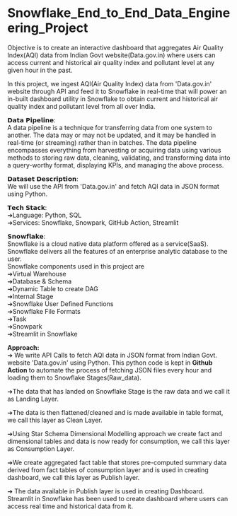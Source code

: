 # Snowflake_End_to_End_Data_Engineering_Project
Objective is to create an interactive dashboard that aggregates Air Quality Index(AQI) data from Indian Govt website(Data.gov.in) where users can access current and historical  air quality index and pollutant level at any given hour in the past.

In this project, we ingest AQI(Air Quality Index) data from 'Data.gov.in' website through API and feed it to Snowflake in real-time that will power an in-built dashboard utility in Snowflake to obtain current and historical air quality index and pollutant level from all over India.

𝗗𝗮𝘁𝗮 𝗣𝗶𝗽𝗲𝗹𝗶𝗻𝗲:<br />
A data pipeline is a technique for transferring data from one system to another. The data may or may not be updated, and it may be handled in real-time (or streaming) rather than in batches. The data pipeline encompasses everything from harvesting or acquiring data using various methods to storing raw data, cleaning, validating, and transforming data into a query-worthy format, displaying KPIs, and managing the above process.

𝗗𝗮𝘁𝗮𝘀𝗲𝘁 𝗗𝗲𝘀𝗰𝗿𝗶𝗽𝘁𝗶𝗼𝗻:<br />
We will use the API from 'Data.gov.in' and fetch AQI data in JSON format using Python.

𝗧𝗲𝗰𝗵 𝗦𝘁𝗮𝗰𝗸:<br />
➔Language: Python, SQL<br />
➔Services: Snowflake, Snowpark, GitHub Action, Streamlit<br />

𝗦𝗻𝗼𝘄𝗳𝗹𝗮𝗸𝗲:<br />
Snowflake is a cloud native data platform offered as a service(SaaS). Snowflake delivers all the features of an enterprise analytic database to the user. <br />
Snowflake components used in this project are<br />
➔Virtual Warehouse<br />
➔Database & Schema<br />
➔Dynamic Table to create DAG<br />
➔Internal Stage<br />
➔Snowflake User Defined Functions<br />
➔Snowflake File Formats<br />
➔Task<br />
➔Snowpark<br />
➔Streamlit in Snowflake<br />

<strong>Approach:</strong><br />
➔ We write API Calls to fetch AQI data in JSON format from Indian Govt. website 'Data.gov.in' using Python. This python code is kept in **Github Action** to automate the process of fetching JSON files every hour and loading them to Snowflake Stages(Raw_data).<br />

➔The data that has landed on Snowflake Stage is the raw data and we call it as Landing Layer.<br />

➔The data is then flattened/cleaned and is made available in table format, we call this layer as Clean Layer.<br />

➔Using Star Schema Dimensional Modelling approach we create fact and dimensional tables and data is now ready for consumption, we call this layer as Consumption Layer.<br />

➔We create aggregated fact table that stores pre-computed summary data derived from fact tables of consumption layer and is used in creating dashboard, we call this layer as Publish layer.<br />

➔ The data available in Publish layer is used in creating Dashboard. Streamlit in Snowflake has been used to create dashboard where users can access real time and historical data from it.










